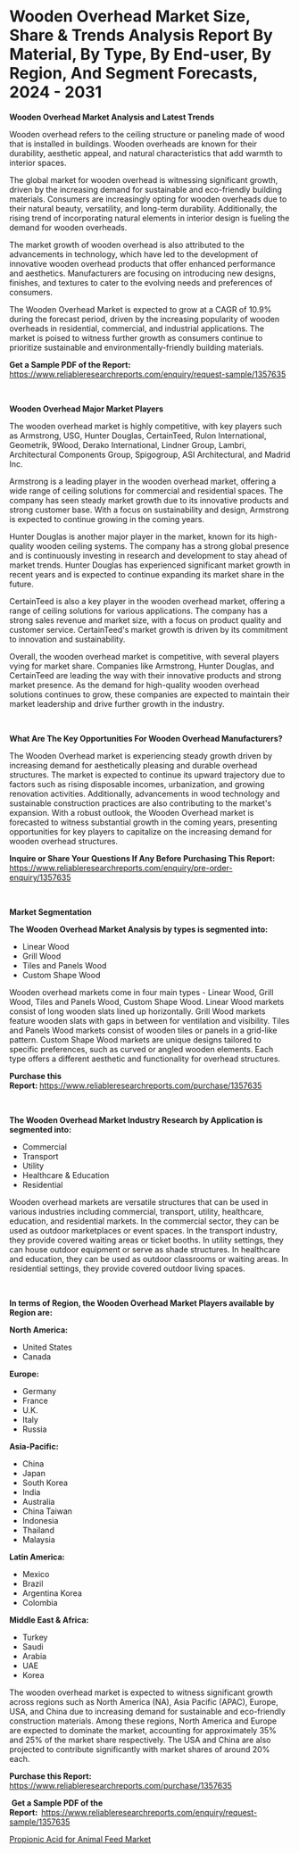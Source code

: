 <p><h1>Wooden Overhead Market Size, Share & Trends Analysis Report By Material, By Type, By End-user, By Region, And Segment Forecasts, 2024 - 2031</h1></p><p><strong>Wooden Overhead Market Analysis and Latest Trends</strong></p>
<p><p>Wooden overhead refers to the ceiling structure or paneling made of wood that is installed in buildings. Wooden overheads are known for their durability, aesthetic appeal, and natural characteristics that add warmth to interior spaces.</p><p>The global market for wooden overhead is witnessing significant growth, driven by the increasing demand for sustainable and eco-friendly building materials. Consumers are increasingly opting for wooden overheads due to their natural beauty, versatility, and long-term durability. Additionally, the rising trend of incorporating natural elements in interior design is fueling the demand for wooden overheads.</p><p>The market growth of wooden overhead is also attributed to the advancements in technology, which have led to the development of innovative wooden overhead products that offer enhanced performance and aesthetics. Manufacturers are focusing on introducing new designs, finishes, and textures to cater to the evolving needs and preferences of consumers.</p><p>The Wooden Overhead Market is expected to grow at a CAGR of 10.9% during the forecast period, driven by the increasing popularity of wooden overheads in residential, commercial, and industrial applications. The market is poised to witness further growth as consumers continue to prioritize sustainable and environmentally-friendly building materials.</p></p>
<p><strong>Get a Sample PDF of the Report:&nbsp;</strong> <a href="https://www.reliableresearchreports.com/enquiry/request-sample/1357635">https://www.reliableresearchreports.com/enquiry/request-sample/1357635</a></p>
<p>&nbsp;</p>
<p><strong>Wooden Overhead Major Market Players</strong></p>
<p><p>The wooden overhead market is highly competitive, with key players such as Armstrong, USG, Hunter Douglas, CertainTeed, Rulon International, Geometrik, 9Wood, Derako International, Lindner Group, Lambri, Architectural Components Group, Spigogroup, ASI Architectural, and Madrid Inc. </p><p>Armstrong is a leading player in the wooden overhead market, offering a wide range of ceiling solutions for commercial and residential spaces. The company has seen steady market growth due to its innovative products and strong customer base. With a focus on sustainability and design, Armstrong is expected to continue growing in the coming years.</p><p>Hunter Douglas is another major player in the market, known for its high-quality wooden ceiling systems. The company has a strong global presence and is continuously investing in research and development to stay ahead of market trends. Hunter Douglas has experienced significant market growth in recent years and is expected to continue expanding its market share in the future.</p><p>CertainTeed is also a key player in the wooden overhead market, offering a range of ceiling solutions for various applications. The company has a strong sales revenue and market size, with a focus on product quality and customer service. CertainTeed's market growth is driven by its commitment to innovation and sustainability.</p><p>Overall, the wooden overhead market is competitive, with several players vying for market share. Companies like Armstrong, Hunter Douglas, and CertainTeed are leading the way with their innovative products and strong market presence. As the demand for high-quality wooden overhead solutions continues to grow, these companies are expected to maintain their market leadership and drive further growth in the industry.</p></p>
<p>&nbsp;</p>
<p><strong>What Are The Key Opportunities For Wooden Overhead Manufacturers?</strong></p>
<p><p>The Wooden Overhead market is experiencing steady growth driven by increasing demand for aesthetically pleasing and durable overhead structures. The market is expected to continue its upward trajectory due to factors such as rising disposable incomes, urbanization, and growing renovation activities. Additionally, advancements in wood technology and sustainable construction practices are also contributing to the market's expansion. With a robust outlook, the Wooden Overhead market is forecasted to witness substantial growth in the coming years, presenting opportunities for key players to capitalize on the increasing demand for wooden overhead structures.</p></p>
<p><strong>Inquire or Share Your Questions If Any Before Purchasing This Report:</strong> <a href="https://www.reliableresearchreports.com/enquiry/pre-order-enquiry/1357635">https://www.reliableresearchreports.com/enquiry/pre-order-enquiry/1357635</a></p>
<p>&nbsp;</p>
<p><strong>Market Segmentation</strong></p>
<p><strong>The Wooden Overhead Market Analysis by types is segmented into:</strong></p>
<p><ul><li>Linear Wood</li><li>Grill Wood</li><li>Tiles and Panels Wood</li><li>Custom Shape Wood</li></ul></p>
<p><p>Wooden overhead markets come in four main types - Linear Wood, Grill Wood, Tiles and Panels Wood, Custom Shape Wood. Linear Wood markets consist of long wooden slats lined up horizontally. Grill Wood markets feature wooden slats with gaps in between for ventilation and visibility. Tiles and Panels Wood markets consist of wooden tiles or panels in a grid-like pattern. Custom Shape Wood markets are unique designs tailored to specific preferences, such as curved or angled wooden elements. Each type offers a different aesthetic and functionality for overhead structures.</p></p>
<p><strong>Purchase this Report:&nbsp;</strong><a href="https://www.reliableresearchreports.com/purchase/1357635">https://www.reliableresearchreports.com/purchase/1357635</a></p>
<p>&nbsp;</p>
<p><strong>The Wooden Overhead Market Industry Research by Application is segmented into:</strong></p>
<p><ul><li>Commercial</li><li>Transport</li><li>Utility</li><li>Healthcare & Education</li><li>Residential</li></ul></p>
<p><p>Wooden overhead markets are versatile structures that can be used in various industries including commercial, transport, utility, healthcare, education, and residential markets. In the commercial sector, they can be used as outdoor marketplaces or event spaces. In the transport industry, they provide covered waiting areas or ticket booths. In utility settings, they can house outdoor equipment or serve as shade structures. In healthcare and education, they can be used as outdoor classrooms or waiting areas. In residential settings, they provide covered outdoor living spaces.</p></p>
<p>&nbsp;</p>
<p><strong>In terms of Region, the Wooden Overhead Market Players available by Region are:</strong></p>
<p>
    <p> <strong> North America: </strong>
        <ul>
            <li>United States</li>
            <li>Canada</li>
        </ul>
        </p> 
    <p> <strong> Europe: </strong>
        <ul>
            <li>Germany</li>
            <li>France</li>
            <li>U.K.</li>
            <li>Italy</li>
            <li>Russia</li>
        </ul>
        </p> 
    <p> <strong> Asia-Pacific: </strong>
        <ul>
            <li>China</li>
            <li>Japan</li>
            <li>South Korea</li>
            <li>India</li>
            <li>Australia</li>
            <li>China Taiwan</li>
            <li>Indonesia</li>
            <li>Thailand</li>
            <li>Malaysia</li>
        </ul>
        </p> 
    <p> <strong> Latin America: </strong>
        <ul>
            <li>Mexico</li>
            <li>Brazil</li>
            <li>Argentina Korea</li>
            <li>Colombia</li>
        </ul>
        </p> 
    <p> <strong> Middle East & Africa: </strong>
        <ul>
            <li>Turkey</li>
            <li>Saudi</li>
            <li>Arabia</li>
            <li>UAE</li>
            <li>Korea</li>
        </ul>
    </p>
    </p>
<p><p>The wooden overhead market is expected to witness significant growth across regions such as North America (NA), Asia Pacific (APAC), Europe, USA, and China due to increasing demand for sustainable and eco-friendly construction materials. Among these regions, North America and Europe are expected to dominate the market, accounting for approximately 35% and 25% of the market share respectively. The USA and China are also projected to contribute significantly with market shares of around 20% each.</p></p>
<p><strong>Purchase this Report: </strong><a href="https://www.reliableresearchreports.com/purchase/1357635">https://www.reliableresearchreports.com/purchase/1357635</a></p>
<p>&nbsp;<strong>Get a Sample PDF of the Report:&nbsp;&nbsp;</strong><a href="https://www.reliableresearchreports.com/enquiry/request-sample/1357635">https://www.reliableresearchreports.com/enquiry/request-sample/1357635</a></p>
<p><strong></strong></p>
<p><p><a href="https://artistic-helicopter-ca9.notion.site/Propionic-Acid-for-Animal-Feed-Market-A-Comprehensive-Report-of-its-Market-Share-Growth-Trends-20-f575a37078b2436eb1e18c37d930c12d">Propionic Acid for Animal Feed Market</a></p></p>